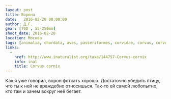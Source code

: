 ```yaml
---
layout: post
title: Ворона
date:   2016-02-20 00:00:00
author: Д.Г.
gear: [70D , 55-250mm]
shoot_date: 2016-02-20
location: Москва
tags: [animalia, chordata, aves, passeriformes, corvidae, corvus, corvus cornix]
links:
  -
    href: http://www.inaturalist.org/taxa/144757-Corvus-cornix
    info: inat
    title: Corvus cornix
---
```


Как я уже говорил, ворон фоткать хорошо. Достаточно убедить птицу, что ты к ней не враждебно относишься. Так-то ей самой любопытно, кто там и зачем вокруг неё бегает.
